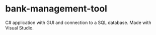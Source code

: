 # bank-management-tool

C# application with GUI and connection to a SQL database. Made with Visual Studio.
